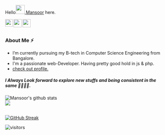 Hello<img src="https://github.com/TheDudeThatCode/TheDudeThatCode/blob/master/Assets/Hi.gif" width="29px">,[Mansoor](https://mansoor-colb.github.io) here. 


<a href="https://www.linkedin.com/in/mansoor-ahmed-77723a223">
  <img align="left" width="24px" src="https://cdn.jsdelivr.net/npm/simple-icons@v3/icons/linkedin.svg"  target="_blank"/>
</a>

<a href="mailto:mansoorahmedz991@gmail.com?cc=mansoorahmed52002@gmail.com">
  <img align="left" width="26px" src="https://cdn.jsdelivr.net/npm/simple-icons@v3/icons/gmail.svg" />
</a>

<a href="https://www.instagram.com/_mansoor.ahmed">
  <img align="left" width="26px" src="https://cdn.jsdelivr.net/npm/simple-icons@v3/icons/instagram.svg" />
</a>
<!-- <a href="https://devfolio.co">
  <img align="left" width="26px" src="https://cdn1.iconfinder.com/data/icons/logos-and-brands-3/512/84_Dev_logo_logos-512.png" />
</a>
<a href="https://twitter.com/">
  <img align="left" width="26px" src="https://cdn.jsdelivr.net/npm/simple-icons@v3/icons/twitter.svg" />
</a> -->
<br></br>
<h3>About Me ⚡</h3>
<!--**mansoor-colb/mansoor-colb** is a ✨ _special_ ✨ repository because its `README.md` (this file) appears on your GitHub profile.--> 

<!-- Here are some ideas to get you started: -->

<!-- - 🔭 -->
-  I’m currently pursuing my B-tech in Computer Science Engineering from Bangalore.
-  I'm a passionate web-Developer. Having pretty good hold in js & php.
-  [check out profile.](https://portfolio-ahmed-mansoor.herokuapp.com/)

 <h5>I Always Look forward to explore new stuffs and being consistent in the same 🧩🐱‍👤💡.</h5>
<!-- - 🌱 I’m currently learning ...
- 👯 I’m looking to collaborate on ...
- 🤔 I’m looking for help with ...
- 💬 Ask me about ...
- 📫 How to reach me: ...
- 😄 Pronouns: ...
- ⚡ Fun fact:.... -Vool..New fun-->





![Mansoor's github stats](https://github-readme-stats.vercel.app/api?username=mansoor-colb&show_icons=true)
<a href="https://wakatime.com/@mansoor-colb" target="_blank"><br>
   <img src="https://github-readme-stats.vercel.app/api/top-langs/?username=mansoor-colb&layout=compact" />
</a>
<br>
<br />

[![GitHub Streak](https://github-readme-streak-stats.herokuapp.com/?user=mansoor-colb&theme=react)](https://git.io/streak-stats)


![visitors](https://visitor-badge.laobi.icu/badge?page_id=mansoor-colb.mansoor-colb)

